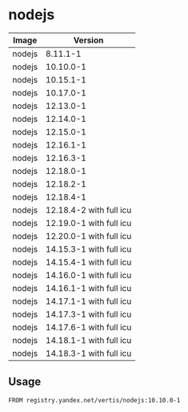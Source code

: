 # nodejs

| Image | Version |
|-------|---------|
| nodejs | 8.11.1-1 |
| nodejs | 10.10.0-1 |
| nodejs | 10.15.1-1 |
| nodejs | 10.17.0-1 |
| nodejs | 12.13.0-1 |
| nodejs | 12.14.0-1 |
| nodejs | 12.15.0-1 |
| nodejs | 12.16.1-1 |
| nodejs | 12.16.3-1 |
| nodejs | 12.18.0-1 |
| nodejs | 12.18.2-1 |
| nodejs | 12.18.4-1 |
| nodejs | 12.18.4-2 with full icu |
| nodejs | 12.19.0-1 with full icu |
| nodejs | 12.20.0-1 with full icu |
| nodejs | 14.15.3-1 with full icu |
| nodejs | 14.15.4-1 with full icu |
| nodejs | 14.16.0-1 with full icu |
| nodejs | 14.16.1-1 with full icu |
| nodejs | 14.17.1-1 with full icu |
| nodejs | 14.17.3-1 with full icu |
| nodejs | 14.17.6-1 with full icu |
| nodejs | 14.18.1-1 with full icu |
| nodejs | 14.18.3-1 with full icu |
## Usage

~~~
FROM registry.yandex.net/vertis/nodejs:10.10.0-1
~~~
